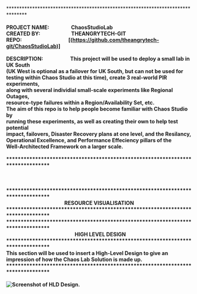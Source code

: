 *******************************************************************************<br>
<br>
<b>PROJECT NAME:     ChaosStudioLab<br>
<b>CREATED BY:      THEANGRYTECH-GIT<br>
REPO:         [(https://github.com/theangrytech-git/ChaosStudioLab)]<br><br>
DESCRIPTION:</b>      This project will be used to deploy a small lab in UK South <br>
(UK West is optional as a failover for UK South, but can not be used for <br>
testing within Chaos Studio at this time), create 3 real-world PIR experiments, <br>
along with several individial small-scale experiments like Regional Outages, <br>
resource-type failures within a Region/Availability Set, etc. <br>
The aim of this repo is to help people become familiar with Chaos Studio by <br>
running these experiments, as well as creating their own to help test potential <br>
impact, failovers, Disaster Recovery plans at one level, and the Resilancy, <br>
Operational Excellence, and Performance Effeciency pillars of the <br>
Well-Architected Framework on a larger scale.<br>
<br>
*******************************************************************************<br>
<br>
<br>
<br>
*******************************************************************************<br>
                           <b>RESOURCE VISUALISATION</b><br>
*******************************************************************************<br>
*******************************************************************************<br>
                             <b>HIGH LEVEL DESIGN</b><br>
*******************************************************************************<br>
This section will be used to insert a High-Level Design to give an<br>
impression of how the Chaos Lab Solution is made up.<br>
*******************************************************************************<br>
<br>
![Screenshot of HLD Design.](https://github.com/theangrytech-git/ChaosStudioLab)

